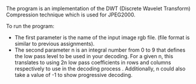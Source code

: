 The program is an implementation of the DWT (Discrete Wavelet Transform) Compression technique which is used for JPEG2000. 

To run the program: 
- The first parameter is the name of the input image rgb file. (file format is similar to previous
assignments).
- The second parameter n is an integral number from 0 to 9 that defines the low pass level to be used in your decoding. For a given n, this translates to using 2n low pass coefficients in rows and columns respectively to use in the decoding process . Additionally, n could also take a value of -1 to show progressive decoding. 

